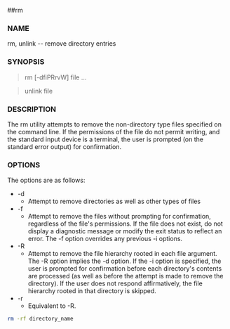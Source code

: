 ##rm

### NAME

rm, unlink -- remove directory entries

### SYNOPSIS

> rm [-dfiPRrvW] file …

> unlink file

### DESCRIPTION

The rm utility attempts to remove the non-directory type files specified on the command line.  If the permissions of the file do not permit writing, and the standard input device is a terminal, the user is prompted (on the standard error output) for confirmation.

### OPTIONS

The options are as follows:

* -d          
  * Attempt to remove directories as well as other types of files
* -f          
  * Attempt to remove the files without prompting for confirmation, regardless of the file's permissions.  If the file does not exist, do not display a diagnostic message or modify the exit status to reflect an error.  The -f option overrides any previous -i options.
* -R 
  * Attempt to remove the file hierarchy rooted in each file argument.  The -R option implies the -d option. If the -i option is specified, the user is prompted for confirmation before each directory's contents are processed (as well as before the attempt is made to remove the directory).  If the user does not respond affirmatively, the file hierarchy rooted in that directory is skipped.
* -r 
  * Equivalent to -R.
  
```bash
rm -rf directory_name
```
